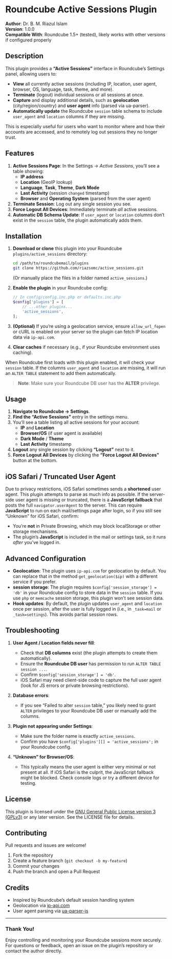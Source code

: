 # Roundcube Active Sessions Plugin

**Author**: Dr. B. M. Riazul Islam  
**Version**: 1.0.0  
**Compatible With**: Roundcube 1.5+ (tested), likely works with other versions if configured properly

## Description

This plugin provides a **“Active Sessions”** interface in Roundcube’s Settings panel, allowing users to:

- **View** all currently active sessions (including IP, location, user agent, browser, OS, language, task, theme, and more).  
- **Terminate** (logout) individual sessions or all sessions at once.  
- **Capture** and display additional details, such as **geolocation** (city/region/country) and **user agent** info (parsed via ua-parser).  
- **Automatically update** the Roundcube `session` table schema to include `user_agent` and `location` columns if they are missing.

This is especially useful for users who want to monitor where and how their accounts are accessed, and to remotely log out sessions they no longer trust.

## Features

1. **Active Sessions Page**: In the Settings → *Active Sessions*, you’ll see a table showing:
   - **IP address**  
   - **Location** (GeoIP lookup)  
   - **Language**, **Task**, **Theme**, **Dark Mode**  
   - **Last Activity** (session `changed` timestamp)  
   - **Browser** and **Operating System** (parsed from the user agent)  
2. **Terminate Session**: Log out any single session you see.  
3. **Force Logout All Devices**: Immediately terminate *all* active sessions.  
4. **Automatic DB Schema Update**: If `user_agent` or `location` columns don’t exist in the `session` table, the plugin automatically adds them.

## Installation

1. **Download or clone** this plugin into your Roundcube `plugins/active_sessions` directory:
   ```bash
   cd /path/to/roundcubemail/plugins
   git clone https://github.com/riazsomc/active_sessions.git
   ```
   (Or manually place the files in a folder named `active_sessions`.)

2. **Enable the plugin** in your Roundcube config:

   ```php
   // In config/config.inc.php or defaults.inc.php
   $config['plugins'] = [
       // ...other plugins...
       'active_sessions',
   ];
   ```

3. **(Optional)** If you’re using a geolocation service, ensure `allow_url_fopen` or cURL is enabled on your server so the plugin can fetch IP location data via `ip-api.com`.

4. **Clear caches** if necessary (e.g., if your Roundcube environment uses caching).

When Roundcube first loads with this plugin enabled, it will check your `session` table. If the columns `user_agent` and `location` are missing, it will run an `ALTER TABLE` statement to add them automatically.

> **Note**: Make sure your Roundcube DB user has the **ALTER** privilege.

## Usage

1. **Navigate to Roundcube → Settings**.  
2. **Find the “Active Sessions”** entry in the settings menu.  
3. You’ll see a table listing all active sessions for your account:
   - **IP** and **Location**  
   - **Browser/OS** (if user agent is available)  
   - **Dark Mode** / **Theme**  
   - **Last Activity** timestamp  
4. **Logout** any single session by clicking **“Logout”** next to it.  
5. **Force Logout All Devices** by clicking the **“Force Logout All Devices”** button at the bottom.

## iOS Safari / Truncated User Agent

Due to privacy restrictions, iOS Safari sometimes sends a **shortened** user agent. This plugin attempts to parse as much info as possible. If the server-side user agent is missing or truncated, there is a **JavaScript fallback** that posts the full `navigator.userAgent` to the server. This can require **JavaScript** to run on each mail/settings page after login, so if you still see “Unknown” for iOS Safari, confirm:

- You’re **not** in Private Browsing, which may block localStorage or other storage mechanisms.  
- The plugin’s **JavaScript** is included in the mail or settings task, so it runs *after* you’ve logged in.

## Advanced Configuration

- **Geolocation**: The plugin uses `ip-api.com` for geolocation by default. You can replace that in the method `get_geolocation($ip)` with a different service if you prefer.  
- **session storage**: The plugin requires `$config['session_storage'] = 'db'` in your Roundcube config to store data in the `session` table. If you use `php` or `memcache` session storage, this plugin won’t see session data.  
- **Hook updates**: By default, the plugin updates `user_agent` and `location` once per session, after the user is fully logged in (i.e., in `_task=mail` or `_task=settings`). This avoids partial session rows.

## Troubleshooting

1. **User Agent / Location fields never fill**:
   - Check that **DB columns** exist (the plugin attempts to create them automatically).  
   - Ensure the **Roundcube DB user** has permission to run `ALTER TABLE session ...`.  
   - Confirm `$config['session_storage'] = 'db'`.  
   - iOS Safari may need client-side code to capture the full user agent (look for JS errors or private browsing restrictions).

2. **Database errors**:
   - If you see “Failed to alter `session` table,” you likely need to grant `ALTER` privileges to your Roundcube DB user or manually add the columns.

3. **Plugin not appearing under Settings**:
   - Make sure the folder name is exactly `active_sessions`.  
   - Confirm you have `$config['plugins'][] = 'active_sessions';` in your Roundcube config.

4. **“Unknown” for Browser/OS**:
   - This typically means the user agent is either very minimal or not present at all. If iOS Safari is the culprit, the JavaScript fallback might be blocked. Check console logs or try a different device for testing.

## License

This plugin is licensed under the [GNU General Public License version 3 (GPLv3)](https://www.gnu.org/licenses/gpl-3.0.html) or any later version. See the LICENSE file for details.

## Contributing

Pull requests and issues are welcome!  

1. Fork the repository  
2. Create a feature branch (`git checkout -b my-feature`)  
3. Commit your changes  
4. Push the branch and open a Pull Request

## Credits

- Inspired by Roundcube’s default session handling system  
- Geolocation via [ip-api.com](http://ip-api.com/)  
- User agent parsing via [ua-parser-js](https://github.com/faisalman/ua-parser-js)

---

### Thank You!

Enjoy controlling and monitoring your Roundcube sessions more securely. For questions or feedback, open an issue on the plugin’s repository or contact the author directly.